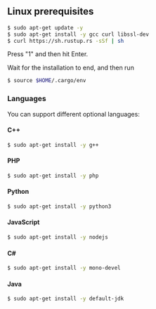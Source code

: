 ## Linux prerequisites

```bash
$ sudo apt-get update -y
$ sudo apt-get install -y gcc curl libssl-dev
$ curl https://sh.rustup.rs -sSf | sh
```
Press "1" and then hit Enter.

Wait for the installation to end, and then run
```bash
$ source $HOME/.cargo/env
```

### Languages

You can support different optional languages:

#### C++

```bash
$ sudo apt-get install -y g++
```

#### PHP

```bash
$ sudo apt-get install -y php
```

#### Python

```bash
$ sudo apt-get install -y python3
```

#### JavaScript

```bash
$ sudo apt-get install -y nodejs
```

#### C#

```bash
$ sudo apt-get install -y mono-devel
```

#### Java

```bash
$ sudo apt-get install -y default-jdk
```
